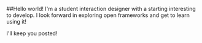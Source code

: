 ##Hello world!
I'm a student interaction designer with a starting interesting to develop. I look forward in exploring open frameworks and get to learn using it!

I'll keep you posted!